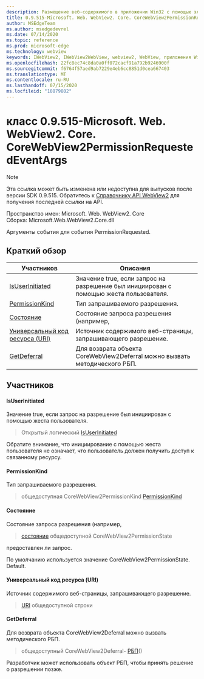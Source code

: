 ```yaml
---
description: Размещение веб-содержимого в приложении Win32 с помощью элемента управления Microsoft Edge WebView2
title: 0.9.515-Microsoft. Web. WebView2. Core. CoreWebView2PermissionRequestedEventArgs
author: MSEdgeTeam
ms.author: msedgedevrel
ms.date: 07/14/2020
ms.topic: reference
ms.prod: microsoft-edge
ms.technology: webview
keywords: IWebView2, IWebView2WebView, webview2, WebView, приложения Win32, Win32, EDGE, ICoreWebView2, ICoreWebView2Controller, элемент управления "веб-браузер", HTML Edge
ms.openlocfilehash: 22fc8ec74c8da0a0ff072cacf91a792b9246900f
ms.sourcegitcommit: f6764f57aed9ab7229e4eb6cc8851d0cea667403
ms.translationtype: MT
ms.contentlocale: ru-RU
ms.lasthandoff: 07/15/2020
ms.locfileid: "10879802"
---
```

# класс 0.9.515-Microsoft. Web. WebView2. Core. CoreWebView2PermissionRequestedEventArgs 

> [!NOTE]
> Эта ссылка может быть изменена или недоступна для выпусков после версии SDK 0.9.515. Обратитесь к [Справочнику API WebView2](../../../webview2-api-reference.md) для получения последней ссылки на API.

Пространство имен: Microsoft. Web. WebView2. Core \
Сборка: Microsoft.Web.WebView2.Core.dll

Аргументы события для события PermissionRequested.

## Краткий обзор

 Участников                        | Описания
--------------------------------|---------------------------------------------
[IsUserInitiated](#isuserinitiated) | Значение true, если запрос на разрешение был инициирован с помощью жеста пользователя.
[PermissionKind](#permissionkind) | Тип запрашиваемого разрешения.
[Состояние](#state) | Состояние запроса разрешения (например,
[Универсальный код ресурса (URI)](#uri) | Источник содержимого веб-страницы, запрашивающего разрешение.
[GetDeferral](#getdeferral) | Для возврата объекта CoreWebView2Deferral можно вызвать методического РБП.

## Участников

#### IsUserInitiated 

Значение true, если запрос на разрешение был инициирован с помощью жеста пользователя.

> Открытый логический [IsUserInitiated](#isuserinitiated)

Обратите внимание, что инициирование с помощью жеста пользователя не означает, что пользователь должен получить доступ к связанному ресурсу.

#### PermissionKind 

Тип запрашиваемого разрешения.

> общедоступная CoreWebView2PermissionKind [PermissionKind](#permissionkind)

#### Состояние 

Состояние запроса разрешения (например,

> [состояние](#state) общедоступной CoreWebView2PermissionState

предоставлен ли запрос.

По умолчанию используется значение CoreWebView2PermissionState. Default.

#### Универсальный код ресурса (URI) 

Источник содержимого веб-страницы, запрашивающего разрешение.

> [URI](#uri) общедоступной строки

#### GetDeferral 

Для возврата объекта CoreWebView2Deferral можно вызвать методического РБП.

> общедоступный CoreWebView2Deferral- [РБП](#getdeferral)()

Разработчик может использовать объект РБП, чтобы принять решение о разрешении позже.


